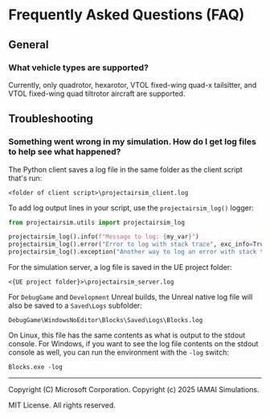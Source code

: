 # Frequently Asked Questions (FAQ)

## General

### What vehicle types are supported?

Currently, only quadrotor, hexarotor, VTOL fixed-wing quad-x tailsitter, and VTOL fixed-wing quad tiltrotor aircraft are supported.

## Troubleshooting

### Something went wrong in my simulation. How do I get log files to help see what happened?

The Python client saves a log file in the same folder as the client script that's run:

`<folder of client script>\projectairsim_client.log`

To add log output lines in your script, use the `projectairsim_log()` logger:

```python
from projectairsim.utils import projectairsim_log

projectairsim_log().info(f"Message to log: {my_var}")
projectairsim_log().error("Error to log with stack trace", exc_info=True)
projectairsim_log().exception("Another way to log an error with stack trace")
```

For the simulation server, a log file is saved in the UE project folder:

`<{UE project folder}>\projectairsim_server.log`

For `DebugGame` and `Development` Unreal builds, the Unreal native log file will also be saved to a `Saved\Logs` subfolder:

`DebugGame\WindowsNoEditor\Blocks\Saved\Logs\Blocks.log`

On Linux, this file has the same contents as what is output to the stdout console. For Windows, if you want to see the log file contents on the stdout console as well, you can run the environment with the `-log` switch:

`Blocks.exe -log`

---

Copyright (C) Microsoft Corporation. 
Copyright (c) 2025 IAMAI Simulations.

MIT License. All rights reserved.
